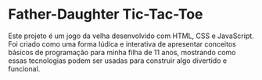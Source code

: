 # Father-Daughter Tic-Tac-Toe
Este projeto é um jogo da velha desenvolvido com HTML, CSS e JavaScript. Foi criado como uma forma lúdica e interativa de apresentar conceitos básicos de programação para minha filha de 11 anos, mostrando como essas tecnologias podem ser usadas para construir algo divertido e funcional.